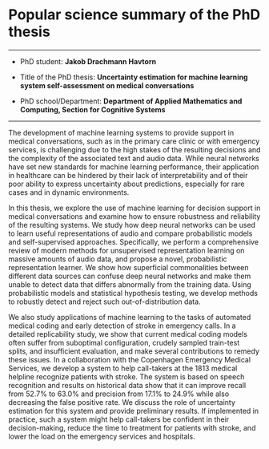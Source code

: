 # Popular science summary of the PhD thesis

---

* PhD student: **Jakob Drachmann Havtorn**

* Title of the PhD thesis: **Uncertainty estimation for machine learning system self-assessment on medical conversations**

* PhD school/Department: **Department of Applied Mathematics and Computing, Section for Cognitive Systems**

---

The development of machine learning systems to provide support in medical conversations, such as in the primary care clinic or with emergency services, is challenging due to the high stakes of the resulting decisions and the complexity of the associated text and audio data. While neural networks have set new standards for machine learning performance, their application in healthcare can be hindered by their lack of interpretability and of their poor ability to express uncertainty about predictions, especially for rare cases and in dynamic environments.

In this thesis, we explore the use of machine learning for decision support in medical conversations and examine how to ensure robustness and reliability of the resulting systems. We study how deep neural networks can be used to learn useful representations of audio and compare probabilistic models and self-supervised approaches. Specifically, we perform a comprehensive review of modern methods for unsupervised representation learning on massive amounts of audio data, and propose a novel, probabilistic representation learner. We show how superficial commonalities between different data sources can confuse deep neural networks and make them unable to detect data that differs abnormally from the training data. Using probabilistic models and statistical hypothesis testing, we develop methods to robustly detect and reject such out-of-distribution data.

We also study applications of machine learning to the tasks of automated medical coding and early detection of stroke in emergency calls. In a detailed replicability study, we show that current medical coding models often suffer from suboptimal configuration, crudely sampled train-test splits, and insufficient evaluation, and make several contributions to remedy these issues. In a collaboration with the Copenhagen Emergency Medical Services, we develop a system to help call-takers at the 1813 medical helpline recognize patients with stroke. The system is based on speech recognition and results on historical data show that it can improve recall from 52.7% to 63.0% and precision from 17.1% to 24.9% while also decreasing the false positive rate. We discuss the role of uncertainty estimation for this system and provide preliminary results. If implemented in practice, such a system might help call-takers be confident in their decision-making, reduce the time to treatment for patients with stroke, and lower the load on the emergency services and hospitals. 
